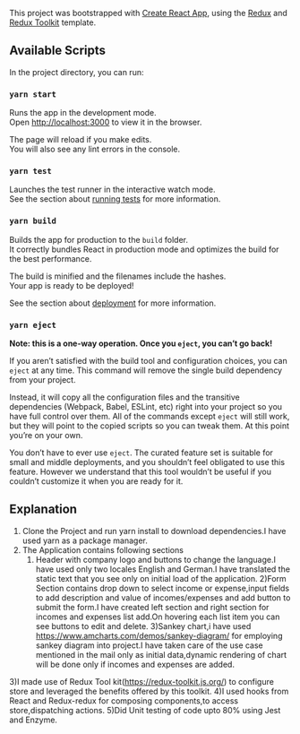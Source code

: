 This project was bootstrapped with [Create React App](https://github.com/facebook/create-react-app), using the [Redux](https://redux.js.org/) and [Redux Toolkit](https://redux-toolkit.js.org/) template.

## Available Scripts

In the project directory, you can run:

### `yarn start`

Runs the app in the development mode.<br />
Open [http://localhost:3000](http://localhost:3000) to view it in the browser.

The page will reload if you make edits.<br />
You will also see any lint errors in the console.

### `yarn test`

Launches the test runner in the interactive watch mode.<br />
See the section about [running tests](https://facebook.github.io/create-react-app/docs/running-tests) for more information.

### `yarn build`

Builds the app for production to the `build` folder.<br />
It correctly bundles React in production mode and optimizes the build for the best performance.

The build is minified and the filenames include the hashes.<br />
Your app is ready to be deployed!

See the section about [deployment](https://facebook.github.io/create-react-app/docs/deployment) for more information.

### `yarn eject`

**Note: this is a one-way operation. Once you `eject`, you can’t go back!**

If you aren’t satisfied with the build tool and configuration choices, you can `eject` at any time. This command will remove the single build dependency from your project.

Instead, it will copy all the configuration files and the transitive dependencies (Webpack, Babel, ESLint, etc) right into your project so you have full control over them. All of the commands except `eject` will still work, but they will point to the copied scripts so you can tweak them. At this point you’re on your own.

You don’t have to ever use `eject`. The curated feature set is suitable for small and middle deployments, and you shouldn’t feel obligated to use this feature. However we understand that this tool wouldn’t be useful if you couldn’t customize it when you are ready for it.

## Explanation
 
1) Clone the Project and run yarn install to download dependencies.I have used yarn as a package manager.
2) The Application contains following sections
     1) Header with company logo and buttons to change the language.I have used only two locales English and German.I have translated the static text that you see only on initial load of the application.
     2)Form Section contains drop down to select income or expense,input fields to add description and value of incomes/expenses and add button to submit the form.I have created left section and right section for incomes and expenses list add.On hovering each list item you can see buttons to edit and delete.
     3)Sankey chart,i have used https://www.amcharts.com/demos/sankey-diagram/ for employing sankey diagram into project.I have taken care of the use case mentioned in the mail only as initial data,dynamic rendering of chart will be done only if incomes and expenses are added.
     
 3)I made use of Redux Tool kit(https://redux-toolkit.js.org/) to configure store and leveraged the benefits offered by this toolkit.
 4)I used hooks from React and Redux-redux for composing components,to access store,dispatching actions.
 5)Did Unit testing of code upto 80% using Jest and Enzyme.
